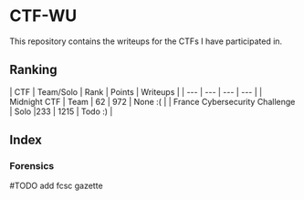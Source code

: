 # CTF-WU

This repository contains the writeups for the CTFs I have participated in.

## Ranking

| CTF | Team/Solo | Rank | Points | Writeups |
| --- | --- | --- | --- |
| Midnight CTF | Team | 62 | 972 | None :( |
| France Cybersecurity Challenge | Solo |233 | 1215 | Todo :) |

## Index

### Forensics

#TODO add fcsc gazette
